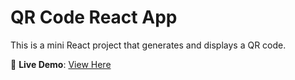 # QR Code React App

This is a mini React project that generates and displays a QR code.

🚀 **Live Demo**: [View Here](https://Prakash-734.github.io/QR-Code-React)
